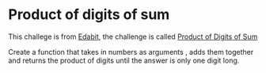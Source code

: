 # Product of digits of sum

This challege is from [Edabit](https://edabit.com/), the challenge is called [Product of Digits of Sum](https://edabit.com/challenge/Kzmyf4pLx66ZRsnWk)


Create a function that takes in numbers as arguments , adds them together and returns the product of digits until the answer is only one digit long.
